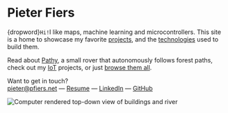 # Pieter Fiers

{dropword}`Hi!`I like maps, machine learning and
microcontrollers. This site is a home to showcase my favorite
[projects](/projects), and the [technologies](/technologies) used to build them.

Read about [Pathy](/projects/pathy), a small rover that autonomously follows
forest paths, check out my [IoT](/projects/iot) projects, or just [browse them all](/projects).

Want to get in touch?  
[pieter@pfiers.net](mailto:pieter@pfiers.net) — 
[Resume](/resume) — 
[LinkedIn](https://www.linkedin.com/in/pfiers) — 
[GitHub](https://github.com/ubipo)

![Computer rendered top-down view of buildings and river](c:groot-begijnhof-blender.png)
